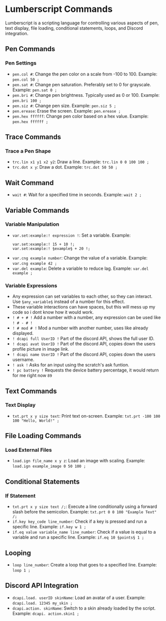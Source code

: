 
# Lumberscript Commands

Lumberscript is a scripting language for controlling various aspects of pen, text display, file loading, conditional statements, loops, and Discord integration.

## Pen Commands

### Pen Settings
- `pen.col #`: Change the pen color on a scale from -100 to 100. Example: `pen.col 50 ;`
- `pen.sat #`: Change pen saturation. Preferably set to 0 for grayscale. Example: `pen.sat 0 ;`
- `pen.bri #`: Change pen brightness. Typically used as 0 or 100. Example: `pen.bri 100 ;`
- `pen.siz #`: Change pen size. Example: `pen.siz 5 ;`
- `pen.erease`: Erase the screen. Example: `pen.erease ;`
- `pen.hex ffffff`: Change pen color based on a hex value. Example: `pen.hex ffffff ;`

## Trace Commands

### Trace a Pen Shape
- `trc.lin x1 y1 x2 y2`: Draw a line. Example: `trc.lin 0 0 100 100 ;`
- `trc.dot x y`: Draw a dot. Example: `trc.dot 50 50 ;`

## Wait Command
- `wait #`: Wait for a specified time in seconds. Example: `wait 2 ;`

## Variable Commands

### Variable Manipulation
- `var.set:example:! expression !`: Set a variable. Example: 
  ```
  var.set:example:! 15 + 10 !;
  var.set:example:! §example§ + 20 !;
  ```
- `var.cng example number`: Change the value of a variable. Example: `var.cng example 42 ;`
- `var.del example`: Delete a variable to reduce lag. Example: `var.del example ;`

### Variable Expressions
- Any expression can set variables to each other, so they can interact. Use `§any_variable§` instead of a number for this effect.
- These variable interactions can have spaces, but this will mess up my code so i dont know how it would work.
- `! # + # !` Add a number with a number, any expression can be used like `! # - # !`
- `! # mod # !` Mod a number with another number, uses like already displayed.
- `! dcapi full UserID !` Part of the discord API, shows the full user ID.
- `! dcapi avat UserID !` Part of the discord API, copies down the users profile picture in image link.
- `! dcapi name UserID !` Part of the discord API, copies down the users username.
- `! ask !` Asks for an input using the scratch's ask funtion.
- `! pc battery !` Requests the device battery percentage, it would return for me right now `89`

## Text Commands

### Text Display
- `txt.prt x y size text`: Print text on-screen. Example: `txt.prt -100 100 100 "Hello, World!" ;`

## File Loading Commands

### Load External Files
- `load.ign file_name x y z`: Load an image with scaling. Example: `load.ign example_image 0 50 100 ;`

## Conditional Statements

### If Statement
- `txt.prt x y size text /;`: Execute a line conditionally using a forward slash before the semicolon. Example: `txt.prt 0 0 100 "Example Text" /;`
- `if.key key_code line_number`: Check if a key is pressed and run a specific line. Example: `if.key w 1 ;`
- `if.eq value variable_name line_number`: Check if a value is equal to a variable and run a specific line. Example: `if.eq 10 §points§ 1 ;`

## Looping
- `loop line_number`: Create a loop that goes to a specified line. Example: `loop 1 ;`

## Discord API Integration
- `dcapi.load. userID skinName`: Load an avatar of a user. Example: `dcapi.load. 12345 my_skin ;`
- `dcapi.action. skinName`: Switch to a skin already loaded by the script. Example: `dcapi. action.skin1 ;`

